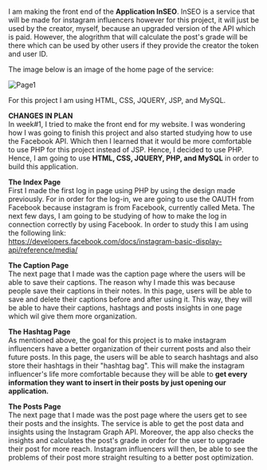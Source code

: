 I am making the front end of the **Application InSEO**.
InSEO is a service that will be made for instagram influencers however for this project, it will just be used by the creator, myself, because
an upgraded version of the API which is paid. However, the alogrithm that will calculate the post's grade will be there which can be used by other users
if they provide the creator the token and user ID.

The image below is an image of the home page of the service:

![Page1](https://user-images.githubusercontent.com/101083759/163997074-8aac57c6-31dc-4cb7-aa29-6c7f35e67442.PNG)

For this project I am using HTML, CSS, JQUERY, JSP, and MySQL.

**CHANGES IN PLAN**<br/>
In week#1, I tried to make the front end for my website.
I was wondering how I was going to finish this project and also started studying how to use the Facebook API.
Which then I learned that it would be more comfortable to use PHP for this project instead of JSP.
Hence, I decided to use PHP. <br/> 
Hence, I am going to use **HTML, CSS, JQUERY, PHP, and MySQL** in order to build this application. 

**The Index Page**<br/>
First I made the first log in page using PHP by using the design made previously. For in order for the log-in, we are going to use the OAUTH from Facebook because instagram is from Facebook, currently called Meta. The next few days, I am going to be studying of how to make the log in connection correctly by using Facebook. In order to study this I am using the following link: <br/>
https://developers.facebook.com/docs/instagram-basic-display-api/reference/media/

**The Caption Page**<br/>
The next page that I made was the caption page where the users will be able to save their captions. The reason why I made this was because people save their captions in their notes. In this page, users will be able to save and delete their captions before and after using it. This way, they will be able to have their captions, hashtags and posts insights in one page which wil give them more organization.

**The Hashtag Page**<br/>
As mentioned above, the goal for this project is to make instagram influencers have a better organization of their current posts and also their future posts. In this page, the users will be able to search hashtags and also store their hashtags in their "hashtag bag". This will make the instagram influencer's life more comfortable because they will be able to **get every information they want to insert in their posts by just opening our application.**

**The Posts Page**<br/>
The next page that I made was the post page where the users get to see their posts and the insights. The service is able to get the post data and insights using the Instagram Graph API. Moreover, the app also checks the insights and calculates the post's grade in order for the user to upgrade their post for more reach. Instagram influencers will then, be able to see the problems of their post more straight resulting to a better post optimization. 

